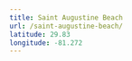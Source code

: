 ```yaml
---
title: Saint Augustine Beach
url: /saint-augustine-beach/
latitude: 29.83
longitude: -81.272
---
```


